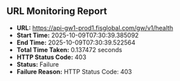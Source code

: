 ## URL Monitoring Report

- **URL:** https://api-gw1-prod1.fisglobal.com/gw/v1/health
- **Start Time:** 2025-10-09T07:30:39.385092
- **End Time:** 2025-10-09T07:30:39.522564
- **Total Time Taken:** 0.137472 seconds
- **HTTP Status Code:** 403
- **Status:** Failure
- **Failure Reason:** HTTP Status Code: 403
